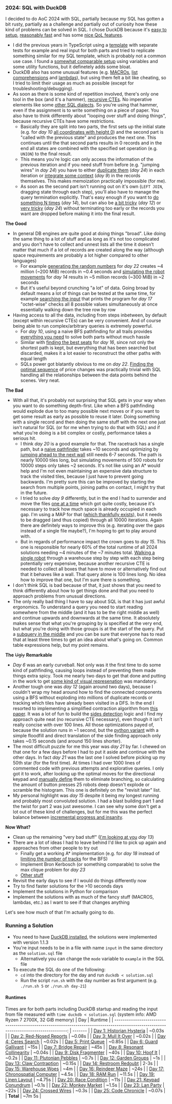 ### 2024: SQL with DuckDB

I decided to do AoC 2024 with SQL, partially because my SQL has gotten a bit rusty, partially as a challenge and partially out of curiosity
how these kind of problems can be solved in SQL. I chose DuckDB because it's [easy to setup](https://duckdb.org/why_duckdb#simple),
[reasonably fast](https://duckdb.org/why_duckdb#fast) and has some [nice QoL features](https://duckdb.org/docs/sql/dialect/friendly_sql).

- I did the previous years in TypeScript using a [template](../template/typescript/day-{{day}}_{{title}}/index.test.ts) with separate
tests for example and real input for both parts and tried to replicate something similar for my SQL template, which is probably not a
common use case. I found a [somewhat comparable setup](../template/duckdb/day-{{day}}_{{title}}/solution.sql) using variables and
some utility functions, but it definetely adds some bloat.
- DuckDB also has some unusual features (e.g. [MACROs](https://duckdb.org/docs/sql/statements/create_macro),
[list comprehensions](https://duckdb.org/docs/sql/functions/list#list-comprehension) and [lambdas](https://duckdb.org/docs/sql/functions/lambda)),
but using them felt a bit like cheating, so I tried to limit their usage as much as possible (except for troubleshooting/debugging).
- As soon as there is some kind of repetition involved, there's only one tool in the box (and it's a hammer), [recursive CTEs](https://duckdb.org/docs/sql/query_syntax/with#recursive-ctes).
No imperative elements like some [other SQL dialects](https://www.postgresql.org/docs/current/plpgsql-control-structures.html#PLPGSQL-CONTROL-STRUCTURES-LOOPS).
So you're using that hammer, even if the assignment is to write something on a piece of paper. You also have to think differently about
"looping over stuff and doing things", because recursive CTEs have some restrictions.
  - Basically they are split into two parts, the first sets up the initial state (e.g. for _day 10_ [all coordinates with height 0](https://github.com/LennartH/advent-of-code/blob/f448e1166d9805e763a45414f0561e26788472c0/2024/day-10_hoof-it/solution.sql#L34-L40))
  and the second part is "called with the previous state" and produces the next one. This continues until the that second parts results
  in 0 records and in the end all states are combined with the specified set operation (e.g. `UNION`) to the final result.
  - This means you're logic can only access the information of the previous iteration and if you need stuff from before (e.g. "jumping wires" in _day 24_)
  you have to either [duplicate them](https://github.com/LennartH/advent-of-code/blob/f448e1166d9805e763a45414f0561e26788472c0/2024/day-24_crossed-wires/solution.sql#L142-L156) (_day 24_)
  in each iteration or [integrate some context](https://github.com/LennartH/advent-of-code/blob/f448e1166d9805e763a45414f0561e26788472c0/2024/day-09_disk-fragmenter/solution.sql#L130-L150) (_day 9_)
  in the records themselves. This makes memoization practically impossible (for me).
  - As soon as the second part isn't running out on it's own (`LEFT JOIN`, dragging state through each step), you'll also have to manage the
  query termination explicitly. That's easy enough if you want to [do something N times](https://github.com/LennartH/advent-of-code/blob/f448e1166d9805e763a45414f0561e26788472c0/2024/day-14_restroom-redoubt/solution.sql#L51-L67) (_day 14_),
  but can also be [a bit tricky](https://github.com/LennartH/advent-of-code/blob/f448e1166d9805e763a45414f0561e26788472c0/2024/day-12_garden-groups/solution.sql#L141-L147) (_day 12_)
  or [very tricky](https://github.com/LennartH/advent-of-code/blob/f448e1166d9805e763a45414f0561e26788472c0/2024/day-24_crossed-wires/solution.sql#L165-L171) (_day 24_)
  without terminating too early or the records you want are dropped before making it into the final result.


**The Good**

- In general DB engines are quite good at doing things "broad". Like doing the same thing to a lot of stuff and as long as it's
not too complicated and you don't have to collect and unnest lists all the time it doesn't matter that much if a lot of records
are created along the way (although space requirements are probably a lot higher compared to other languages)
  - For example [generating the random numbers](https://github.com/LennartH/advent-of-code/blob/f448e1166d9805e763a45414f0561e26788472c0/2024/day-22_monkey-market/solution.sql#L27-L56)
  for _day 22_ creates ~4 million (~200 MiB) records in ~0.4 seconds and [simulating the robot movements](https://github.com/LennartH/advent-of-code/blob/f448e1166d9805e763a45414f0561e26788472c0/2024/day-14_restroom-redoubt/solution.sql#L47-L77)
  for _day 14_ results in ~5 million records (~300 MiB) in ~2 seconds
  - But it's useful beyond crunching "a lot" of data. Going broad by default means a lot of things can be tested at the same time,
  for example [searching the input](https://github.com/LennartH/advent-of-code/blob/f448e1166d9805e763a45414f0561e26788472c0/2024/day-17_chronospatial-computer/solution.sql#L156-L193)
  that prints the program for _day 17_ "octet-wise" checks all 8 possible values simultaneously at once essentially walking down
  the tree row by row
- Having access to all the data, including from steps inbetween, by default (except within recursive CTEs) can be very convenient.
And of course being able to run complex/arbitrary queries is extremely powerful.
  - For _day 10_, using a naive BFS pathfinding for all trails provides [everything you need](https://github.com/LennartH/advent-of-code/blob/f448e1166d9805e763a45414f0561e26788472c0/2024/day-10_hoof-it/solution.sql#L57-L73)
  to solve both parts without much hassle
  - Similar with [finding the best seats](https://github.com/LennartH/advent-of-code/blob/f448e1166d9805e763a45414f0561e26788472c0/2024/day-16_reindeer-maze/solution.sql#L136-L169)
  for _day 16_, since not only the shortest path is kept, but everything that has been searched but discarded, makes it a lot
  easier to reconstruct the other paths with equal length
  - SQLs power got blatantly obvious to me on _day 22_. [Finding the optimal sequence](https://github.com/LennartH/advent-of-code/blob/f448e1166d9805e763a45414f0561e26788472c0/2024/day-22_monkey-market/solution.sql#L58-L89)
  of price changes was practically trivial with SQL handling all the relationships between the data points behind the scenes. Very neat.


**The Bad**

- With all that, it's probably not surprising that SQL gets in your way when you want to do something depth-first. Like when a BFS
pathfinding would explode due to too many possible next moves or if you want to get some result as early as possible to reuse it later.
Doing something with a single record and then doing the same stuff with the next one just isn't natural for SQL (or for me when trying
to do that with SQL) and if what you're doing is a bit complex or costly, performance takes a serious hit.
  - I think _day 20_ is a good example for that. The racetrack has a single path, but a [naive pathfinder](https://github.com/LennartH/advent-of-code/blob/f448e1166d9805e763a45414f0561e26788472c0/2024/day-20_race-condition/solution.sql#L54-L88)
  takes ~10 seconds and optimizing by [jumping ahead to the next wall](https://github.com/LennartH/advent-of-code/blob/f448e1166d9805e763a45414f0561e26788472c0/2024/day-20_race-condition/solution.sql#L90-L139)
  still needs 6-7 seconds. The path is nearly 10000 tiles long, but simulating movements of 500 robots for 10000 steps only takes ~2 seconds.
  It's not like using an A* would help and I'm not even maintaining an expensive data structure to track the visited tiles, because I
  just have to prevent going backwards. I'm pretty sure this can be improved by starting the search from multiple points, joining paths
  on contact, I might try that in the future.
  - I tried to solve _day 9_ differently, but in the end I had to surrender and move the files [one at a time](https://github.com/LennartH/advent-of-code/blob/f448e1166d9805e763a45414f0561e26788472c0/2024/day-09_disk-fragmenter/solution.sql#L109-L151)
  which got quite costly, because it's necessary to track how much space is already occupied in each gap. I'm using a MAP for that
  ([which thankfully exists](https://duckdb.org/docs/sql/data_types/map)), but it needs to be dragged (and thus copied) through all
  10000 iterations. Again there are definitely ways to improve this (e.g. iterating over the gaps instead of a single file maybe?),
  I'm hoping to get to play around with.
  - But in regards of performance impact the crown goes to _day 15_. This one is responsible for nearly 60% of the total runtime
  of all 2024 solutions needing ~4 minutes of the ~7 minutes total. [Walking a single robot](https://github.com/LennartH/advent-of-code/blob/f448e1166d9805e763a45414f0561e26788472c0/2024/day-15_warehouse-woes/solution.sql#L197-L301)
  through a warehouse step by step with each step being potentially very expensive, because another recursive CTE is needed to
  collect all boxes that have to move or alternatively find out that it behaves like a wall. That query alone is 100 lines long.
  No idea how to improve that one, but I'm sure there is something.
- I don't think SQL is bad because of that, it just shows that you need to think differently about how to get things done and
that you need to approach problems from unusual directions.
- The only really bad thing I have to say about SQL is that it has just awful ergonomics. To understand a query you need to start
reading somewhere from the middle (and it has to be the right middle as well) and continue upwards and downwards at the same time.
It absolutely makes sense that what you're grouping by is specified at the very end, but what you're doing with those groups is at
the start of the query. Put a [subquery in the middle](https://github.com/LennartH/advent-of-code/blob/f448e1166d9805e763a45414f0561e26788472c0/2024/day-11_plutonian-pebbles/solution.sql#L36-L55)
and you can be sure that everyone has to read that at least three times to get an idea about what's going on. Common table
expressions help, but my point remains.


**The** ~~Ugly~~ **Remarkable**

- _Day 6_ was an early curveball. Not only was it the first time to do some kind of pathfinding, causing loops instead of preventing
them made things extra spicy. Took me nearly two days to get that done and putting in the work to get [some kind of visual represenation](https://github.com/LennartH/advent-of-code/blob/f448e1166d9805e763a45414f0561e26788472c0/2024/day-06_guard-gallivant/solution.sql#L230-L335)
was mandatory.
- Another tough one was _day 12_ (again around two days), because I couldn't wrap my head around how to find the connected components
using a BFS without exploding into millions of duplicate records or tracking which tiles have already been visited in a DFS. In
the end I resorted to implementing a simplified contraction algorithm from [this paper](https://arxiv.org/pdf/1802.09478). It was a
lot of fun to build the [sides detection](https://github.com/LennartH/advent-of-code/blob/f448e1166d9805e763a45414f0561e26788472c0/2024/day-12_garden-groups/solution.sql#L163-L273)
logic and I find my approach quite neat (no recursive CTE necessary), even though it isn't really concise with over 100 lines.
All those optimizations payed of, because the solution runs in ~1 second, but the [python variant](https://github.com/LennartH/advent-of-code/blob/f448e1166d9805e763a45414f0561e26788472c0/2024/day-12_garden-groups/solution.py)
with a simple floodfill and direct translation of the side finding approach only takes ~0.15 seconds (and around 150 lines shorter).
- The most difficult puzzle for me this year was _day 21_ by far. I chewed on that one for a few days before I had to put it aside
and continue with the other days. In fact _day 21_ was the last one I solved before picking up my 50th star (for the first time). At
times I had over 1000 lines of commented code with previous attempts and explorative queries. I only got it to work, after looking
up the optimal moves for the directional keypad and [manually define](https://github.com/LennartH/advent-of-code/blob/f448e1166d9805e763a45414f0561e26788472c0/2024/day-21_keypad-conundrum/solution.sql#L113-L157)
them to eliminate branching, so calculating the amount of button presses 25 robots deep doesn't explode or scramble the histogram.
This one is definitely on the "revisit later" list.
- My personal highlight was _day 15_ despite it being my longest running and probably most convoluted solution. I had a blast building
part 1 and the twist for part 2 was just awesome. I can see why some don't get a lot out of these kind of challenges, but for me
this was the perfect balance between [incremental progress and insanity](https://github.com/LennartH/advent-of-code/blob/f448e1166d9805e763a45414f0561e26788472c0/2024/day-15_warehouse-woes/solution.sql#L242-L247).


**Now What?**

- Clean up the remaining "very bad stuff" ([I'm looking at you](https://github.com/LennartH/advent-of-code/blob/f448e1166d9805e763a45414f0561e26788472c0/2024/day-13_claw-contraption/solution.sql#L175-L186) _day 13_)
- There are a lot of ideas I had to leave behind I'd like to pick up again and approaches from other people to try out
  - Finally get a working A* implementation (e.g. for _day 18_ instead of [limiting the number of tracks](https://github.com/LennartH/advent-of-code/blob/f448e1166d9805e763a45414f0561e26788472c0/2024/day-18_ram-run/solution.sql#L127-L136)
  for the BFS)
  - Implement Bron Kerbosch (or something comparable) to solve the max clique problem for _day 23_
  - [Other stuff](https://github.com/search?q=repo%3ALennartH%2Fadvent-of-code+path%3A%2F%5E2024%5C%2F%2F+TODO+OR+FIXME&type=code)
- Revisit the early days to see if I would do things differently now
- Try to find faster solutions for the >10 seconds days
- Implement the solutions in Python for comparison
- Implement the solutions with as much of the fancy stuff (MACROS, lambdas, etc.) as I want to see if that changes anything

Let's see how much of that I'm actually going to do.



### Running a Solution

- You need to have [DuckDB installed](https://duckdb.org/docs/installation), the solutions were implemented with version 1.1.3
- You're input needs to be in a file with name `input` in the same directory as the `solution.sql` file
    - Alternatively you can change the `mode` variable to `example` in the SQL file
- To execute the SQL do one of the following:
    - `cd` into the directory for the day and run `duckdb < solution.sql`
    - Run the script `run.sh` with the day number as first argument (e.g. `./run.sh 5` or `./run.sh day-21`)

#### Runtimes

Times are for both parts including DuckDB startup and reading the input from file measured with `time duckdb < solution.sql` (system info: AMD Ryzen 7 2700X, 32 GiB memory)
|                                                                                                                                    Day | Runtime |
| -------------------------------------------------------------------------------------------------------------------------------------: | ------- |
|          [Day 1: Historian Hysteria](https://github.com/LennartH/advent-of-code/blob/main/2024/day-01_historian-hysteria/solution.sql) | ~0.03s  |
|            [Day 2: Red-Nosed Reports](https://github.com/LennartH/advent-of-code/blob/main/2024/day-02_red-nosed-reports/solution.sql) | ~0.08s  |
|                      [Day 3: Mull It Over](https://github.com/LennartH/advent-of-code/blob/main/2024/day-03_mull-it-over/solution.sql) | ~0.02s  |
|                      [Day 4: Ceres Search](https://github.com/LennartH/advent-of-code/blob/main/2024/day-04_ceres-search/solution.sql) | ~0.02s  |
|                        [Day 5: Print Queue](https://github.com/LennartH/advent-of-code/blob/main/2024/day-05_print-queue/solution.sql) | ~0.85s  |
|                [Day 6: Guard Gallivant](https://github.com/LennartH/advent-of-code/blob/main/2024/day-06_guard-gallivant/solution.sql) | ~15s    |
|                    [Day 7: Bridge Repair](https://github.com/LennartH/advent-of-code/blob/main/2024/day-07_bridge-repair/solution.sql) | ~45s    |
|    [Day 8: Resonant Collinearity](https://github.com/LennartH/advent-of-code/blob/main/2024/day-08_resonant-collinearity/solution.sql) | ~0.04s  |
|                [Day 9: Disk Fragmenter](https://github.com/LennartH/advent-of-code/blob/main/2024/day-09_disk-fragmenter/solution.sql) | ~40s    |
|                               [Day 10: Hoof It](https://github.com/LennartH/advent-of-code/blob/main/2024/day-10_hoof-it/solution.sql) | ~0.2s   |
|           [Day 11: Plutonian Pebbles](https://github.com/LennartH/advent-of-code/blob/main/2024/day-11_plutonian-pebbles/solution.sql) | ~0.7s   |
|                   [Day 12: Garden Groups](https://github.com/LennartH/advent-of-code/blob/main/2024/day-12_garden-groups/solution.sql) | ~1s     |
|             [Day 13: Claw Contraption](https://github.com/LennartH/advent-of-code/blob/main/2024/day-13_claw-contraption/solution.sql) | ~0.15s  |
|             [Day 14: Restroom Redoubt](https://github.com/LennartH/advent-of-code/blob/main/2024/day-14_restroom-redoubt/solution.sql) | 2-3s    |
|                 [Day 15: Warehouse Woes](https://github.com/LennartH/advent-of-code/blob/main/2024/day-15_warehouse-woes/solution.sql) | ~4m     |
|                   [Day 16: Reindeer Maze](https://github.com/LennartH/advent-of-code/blob/main/2024/day-16_reindeer-maze/solution.sql) | ~24s    |
| [Day 17: Chronospatial Computer](https://github.com/LennartH/advent-of-code/blob/main/2024/day-17_chronospatial-computer/solution.sql) | ~4.5s   |
|                               [Day 18: RAM Run](https://github.com/LennartH/advent-of-code/blob/main/2024/day-18_ram-run/solution.sql) | ~11.5s  |
|                     [Day 19: Linen Layout](https://github.com/LennartH/advent-of-code/blob/main/2024/day-19_linen-layout/solution.sql) | ~4.75s  |
|                 [Day 20: Race Condition](https://github.com/LennartH/advent-of-code/blob/main/2024/day-20_race-condition/solution.sql) | ~11s    |
|             [Day 21: Keypad Conundrum](https://github.com/LennartH/advent-of-code/blob/main/2024/day-21_keypad-conundrum/solution.sql) | ~0.1s   |
|                   [Day 22: Monkey Market](https://github.com/LennartH/advent-of-code/blob/main/2024/day-22_monkey-market/solution.sql) | ~1.5s   |
|                           [Day 23: Lan Party](https://github.com/LennartH/advent-of-code/blob/main/2024/day-23_lan-party/solution.sql) | ~22s    |
|                   [Day 24: Crossed Wires](https://github.com/LennartH/advent-of-code/blob/main/2024/day-24_crossed-wires/solution.sql) | ~0.3s   |
|                 [Day 25: Code Chronicle](https://github.com/LennartH/advent-of-code/blob/main/2024/day-25_code-chronicle/solution.sql) | ~0.07s  |
|                                                                                                                              **Total** | ~7m 5s  |
